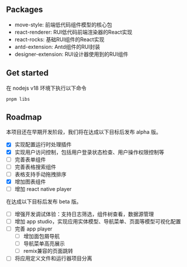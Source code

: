 ## Packages

- move-style: 前端低代码组件模型的核心包
- react-renderer: RUI低代码前端渲染器的React实现
- react-rocks: 基础RUI组件的React实现
- antd-extension: Antd组件的RUI封装
- designer-extension: RUI设计器使用到的RUI组件

## Get started

在 nodejs v18 环境下执行以下命令

```
pnpm libs
```

## Roadmap

本项目还在早期开发阶段，我们将在达成以下目标后发布 alpha 版。

- [x] 实现配置运行时处理插件
- [x] 实现用户访问控制，包括用户登录状态检查、用户操作权限控制等
- [ ] 完善表单组件
- [ ] 完善表格搜索组件
- [ ] 表格支持手动拖拽排序
- [x] 增加图表组件
- [ ] 增加 react native player

在达成以下目标后发布 beta 版。

- [ ] 增强开发调试体验：支持日志筛选，组件树查看，数据源管理
- [ ] 增加 app studio，实现应用实体模型、导航菜单、页面等模型可视化配置
- [ ] 完善 app player
  - [ ] 增加面包屑导航
  - [ ] 导航菜单高亮展示
  - [ ] remix兼容的页面跳转
- [ ] 将应用定义文件和运行器项目分离
